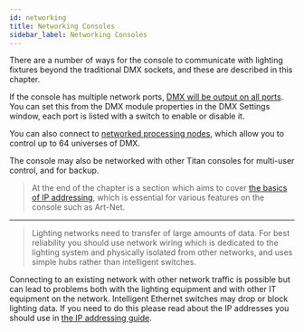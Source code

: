 ```yaml
---
id: networking
title: Networking Consoles
sidebar_label: Networking Consoles
---
```


There are a number of ways for the console to communicate with lighting
fixtures beyond the traditional DMX sockets, and these are described in
this chapter.

If the console has multiple network ports, [DMX will be output on all
ports](system-settings/dmx-output-mapping.md#configuring-dmx-outputs). 
You can set this from the DMX module properties in the DMX
Settings window, each port is listed with a switch to enable or disable
it.

You can also connect to [networked processing nodes](titan-net.md), which allow you to
control up to 64 universes of DMX.

The console may also be networked with other Titan consoles for
multi-user control, and for backup.


> At the end of the chapter is a section which aims to cover [the basics of
IP addressing](networking/a-quick-guide-to-ip-addressing.md), which is essential for various features on the console
such as Art-Net.

---
  
> Lighting networks need to transfer of large amounts of data. For best reliability you should use network wiring which is dedicated to the lighting system and physically isolated from other networks, and uses simple hubs rather than intelligent switches.
  
Connecting to an existing network with other network traffic is possible but can lead to problems both with the lighting equipment and with other IT equipment on the network. Intelligent Ethernet switches may drop or block lighting data. If you need to do this please read about the IP addresses you should use in [the IP addressing guide](networking/a-quick-guide-to-ip-addressing.md).
